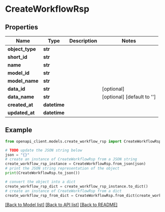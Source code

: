 # CreateWorkflowRsp


## Properties

Name | Type | Description | Notes
------------ | ------------- | ------------- | -------------
**object_type** | **str** |  | 
**short_id** | **str** |  | 
**name** | **str** |  | 
**model_id** | **str** |  | 
**model_name** | **str** |  | 
**data_id** | **str** |  | [optional] 
**data_name** | **str** |  | [optional] [default to '']
**created_at** | **datetime** |  | 
**updated_at** | **datetime** |  | 

## Example

```python
from openapi_client.models.create_workflow_rsp import CreateWorkflowRsp

# TODO update the JSON string below
json = "{}"
# create an instance of CreateWorkflowRsp from a JSON string
create_workflow_rsp_instance = CreateWorkflowRsp.from_json(json)
# print the JSON string representation of the object
print(CreateWorkflowRsp.to_json())

# convert the object into a dict
create_workflow_rsp_dict = create_workflow_rsp_instance.to_dict()
# create an instance of CreateWorkflowRsp from a dict
create_workflow_rsp_from_dict = CreateWorkflowRsp.from_dict(create_workflow_rsp_dict)
```
[[Back to Model list]](../README.md#documentation-for-models) [[Back to API list]](../README.md#documentation-for-api-endpoints) [[Back to README]](../README.md)


